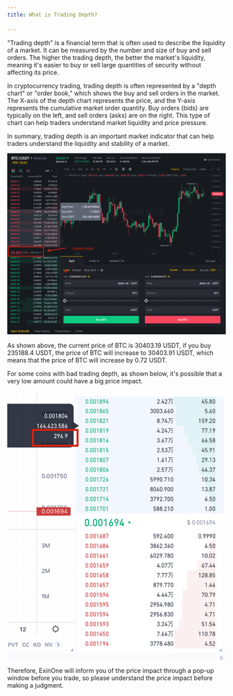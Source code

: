 ```yaml
---
title: What is Trading Depth?

---
```


"Trading depth" is a financial term that is often used to describe the liquidity of a market. It can be measured by the number and size of buy and sell orders. The higher the trading depth, the better the market's liquidity, meaning it's easier to buy or sell large quantities of security without affecting its price.

In cryptocurrency trading, trading depth is often represented by a "depth chart" or "order book," which shows the buy and sell orders in the market. The X-axis of the depth chart represents the price, and the Y-axis represents the cumulative market order quantity. Buy orders (bids) are typically on the left, and sell orders (asks) are on the right. This type of chart can help traders understand market liquidity and price pressure.

In summary, trading depth is an important market indicator that can help traders understand the liquidity and stability of a market.

![image-20230711204940031](../images/depth.png)

As shown above, the current price of BTC is 30403.19 USDT, if you buy 235188.4 USDT, the price of BTC will increase to 30403.91 USDT, which means that the price of BTC will increase by 0.72 USDT.



For some coins with bad trading depth, as shown below, it's possible that a very low amount could have a big price impact.

![image-20230711210242139](../images/gtdps.png)

Therefore, ExinOne will inform you of the price impact through a pop-up window before you trade, so please understand the price impact before making a judgment.
